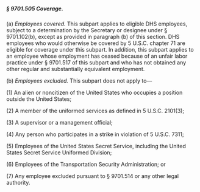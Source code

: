 ##### § 9701.505 Coverage. #####

(a) *Employees covered.* This subpart applies to eligible DHS employees, subject to a determination by the Secretary or designee under § 9701.102(b), except as provided in paragraph (b) of this section. DHS employees who would otherwise be covered by 5 U.S.C. chapter 71 are eligible for coverage under this subpart. In addition, this subpart applies to an employee whose employment has ceased because of an unfair labor practice under § 9701.517 of this subpart and who has not obtained any other regular and substantially equivalent employment.

(b) *Employees excluded.* This subpart does not apply to—

(1) An alien or noncitizen of the United States who occupies a position outside the United States;

(2) A member of the uniformed services as defined in 5 U.S.C. 2101(3);

(3) A supervisor or a management official;

(4) Any person who participates in a strike in violation of 5 U.S.C. 7311;

(5) Employees of the United States Secret Service, including the United States Secret Service Uniformed Division;

(6) Employees of the Transportation Security Administration; or

(7) Any employee excluded pursuant to § 9701.514 or any other legal authority.